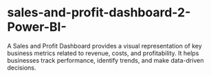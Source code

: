 # sales-and-profit-dashboard-2-Power-BI-
A Sales and Profit Dashboard provides a visual representation of key business metrics related to revenue, costs, and profitability. It helps businesses track performance, identify trends, and make data-driven decisions.
